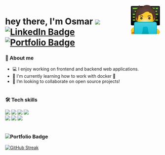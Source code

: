 <img src="./assets/coding-emoji.png" align="right" height="100px"/>

<div> 
<h1>
  hey there, I'm Osmar
  <img src="https://media.giphy.com/media/hvRJCLFzcasrR4ia7z/giphy.gif" width="30"/>
  <br/>
  <div id="badges">
  <a href="https://www.linkedin.com/in/osmar-faria/" >
    <img src="https://img.shields.io/badge/LinkedIn-blue?logo=linkedin&logoColor=white&style=plastic" alt="LinkedIn Badge" height="20"/>
  </a>
  <a href="https://osmar-faria.vercel.app/">
    <img src="https://img.shields.io/badge/Portfolio-grey?style=plastic&logo=react" alt="Portfolio Badge" height="20"/>
  </a>
</h1>

  ### :man: About me
  
  - :computer: I enjoy working on frontend and backend web applications.
  - :seedling: I'm currently learning how to work with docker :whale:
  - 👯 I’m looking to collaborate on open source projects!
  
  #
  
  ### :hammer_and_wrench: Tech skills
  
  <div>
    <img src="https://github.com/osmfaria/devicon/blob/master/icons/react/react-original.svg" width="45"/>
    <img src="https://github.com/osmfaria/devicon/blob/master/icons/javascript/javascript-plain.svg" width="45"/>
    <img src="https://github.com/osmfaria/devicon/blob/master/icons/html5/html5-plain-wordmark.svg" width="45"/>
    <img src="https://github.com/osmfaria/devicon/blob/master/icons/css3/css3-plain-wordmark.svg" width="45"/>
    <br/>
    <img src="https://github.com/osmfaria/devicon/blob/master/icons/postgresql/postgresql-plain-wordmark.svg" width="45"/>
    <img src="https://github.com/osmfaria/devicon/blob/master/icons/nodejs/nodejs-plain.svg" width="45"/>
    <img src="https://github.com/osmfaria/devicon/blob/master/icons/typescript/typescript-plain.svg" width="45"/>   
  </div>
  
  #
  
  ### <img src="https://img.shields.io/badge/Github-grey?style=for-the-badge&logo=github&logoColor=green" alt="Portfolio Badge" height="30"/>
  
  
[![GitHub Streak](http://github-readme-streak-stats.herokuapp.com?user=osmfaria&theme=dark&background=000000)](https://git.io/streak-stats)




